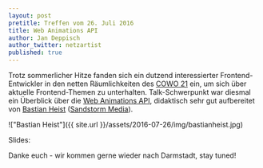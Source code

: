 ```yaml
---
layout: post
pretitle: Treffen vom 26. Juli 2016
title: Web Animations API
author: Jan Deppisch
author_twitter: netzartist
published: true
---
```


Trotz sommerlicher Hitze fanden sich ein dutzend interessierter Frontend-Entwickler in den netten Räumlichkeiten des [COWO 21](http://cowo21.de) ein, um sich über aktuelle Frontend-Themen zu unterhalten. Talk-Schwerpunkt war diesmal ein Überblick über die [Web Animations API](https://developer.mozilla.org/en-US/docs/Web/API/Web_Animations_API), didaktisch sehr gut aufbereitet von [Bastian Heist](https://www.xing.com/profile/Bastian_Heist2/) ([Sandstorm Media](https://sandstorm.de/)).

!["Bastian Heist"]({{ site.url }}/assets/2016-07-26/img/bastianheist.jpg)

Slides:

<script async class="speakerdeck-embed" data-id="0a63818f1ec84974addf6a51f2111984" data-ratio="1.77777777777778" src="//speakerdeck.com/assets/embed.js"></script>

Danke euch - wir kommen gerne wieder nach Darmstadt, stay tuned!